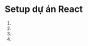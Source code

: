 # Setup dự án React

1. [](Setup-du-an-React_tao_du_an.md)
2. [](Setup-du-an-React_them_tailwind.md)
3. [](Setup-du-an-React_them_redux.md)
3. [](Setup-du-an-React-them-react-router-dom.md)
